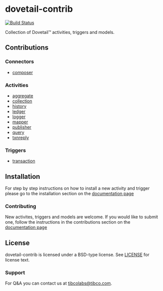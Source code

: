 # dovetail-contrib

[![Build Status](https://travis-ci.org/TIBCOSoftware/dovetail-contrib.svg?branch=master)](https://travis-ci.org/TIBCOSoftware/dovetail-contrib.svg?branch=master)

Collection of Dovetail™ activities, triggers and models.

## Contributions

### Connectors

* [composer](SmartContract/composer)

### Activities

* [aggregate](SmartContract/aggregate)
* [collection](SmartContract/collection)
* [history](SmartContract/history)
* [ledger](SmartContract/ledger)
* [logger](SmartContract/logger)
* [mapper](SmartContract/mapper)
* [publisher](SmartContract/publisher)
* [query](SmartContract/query)
* [txnreply](SmartContract/txnreply)

### Triggers

* [transaction](SmartContract/transaction)

## Installation

For step by step instructions on how to install a new activity and trigger please go to the installation section on the [documentation page](https://tibcosoftware.github.io/dovetail/getting-started/getting-started-webui/)


### Contributing

New activites, triggers and models are welcome. If you would like to submit one, follow the instructions in the contributions section on the [documentation page](https://tibcosoftware.github.io/dovetail/contributing/contributing/)

## License
dovetail-contrib is licensed under a BSD-type license. See [LICENSE](https://github.com/TIBCOSoftware/dovetail-contrib/blob/master/LICENSE) for license text.

### Support
For Q&A you can contact us at tibcolabs@tibco.com.

